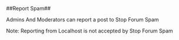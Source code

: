 ##Report Spam##

Admins And Moderators can report a post to Stop Forum Spam

Note: Reporting from Localhost is not accepted by Stop Forum Spam
